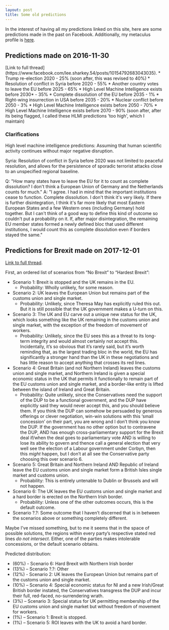 ```yaml
---
layout: post
title: Some old predictions
---
```


In the interest of having all my predictions linked on this site, here are some predictions made in the past on Facebook. Additionally, my metaculus profile is [here](https://www.metaculus.com/accounts/profile/104117/).

<h2>Predictions made on 2016-11-30</h2>
[Link to full thread](https://www.facebook.com/lee.sharkey.54/posts/10154792683043035).
* Trump re-election 2020 - 25% (soon after, this was revised to 40%)
* Resolution of conflict in Syria before 2020 - 55%
* Another country votes to leave the EU before 2025 - 65%
* High Level Machine Intelligence exists before 2030* - 35%
* Complete dissolution of the EU before 2035 - 1%
* Right-wing insurrection in USA before 2035 - 20%
* Nuclear conflict before 2050 - 3%
* High Level Machine Intelligence exists before 2050 - 70%
* High Level Machine Intelligence exists before 2070 - 90% (soon after, after its being flagged, I called these HLMI predictions 'too high', which I maintain)

<h3> Clarifications </h3>
High level machine intelligence predictions: Assuming that human scientific activity continues without major negative disruption.

Syria: Resolution of conflict in Syria before 2020 was not limited to peaceful resolution, and allows for the persistence of sporadic terrorist attacks close to an unspecified regional baseline.

Q: "How many states have to leave the EU for it to count as complete dissolution? I don't think a European Union of Germany and the Netherlands counts for much."
A: "I agree. I had in mind that the important institutions cease to function. Complete dissolution. I don't think it's very likely. If there is further disintegration, I think it's far more likely that most Eastern European States and a few Western ones (including Germany) hold together. But I can't think of a good way to define this kind of outcome so couldn't put a probability on it. If, after major disintegration, the remaining EU member states formed a newly defined bloc that used different institutions, I would count this as complete dissolution even if borders stayed the same."


<h2>Predictions for Brexit made on 2017-12-01</h2>

[Link to full thread](https://www.facebook.com/lee.sharkey.54/posts/10155970112198035).

First, an ordered list of scenarios from “No Brexit” to “Hardest Brexit”:
* Scenario 1: Brexit is stopped and the UK remains in the EU.
  - Probability: Wholly unlikely, for some reason.
* Scenario 2: UK leaves the European Union but remains part of the customs union and single market.
  - Probability: Unlikely, since Theresa May has explicitly ruled this out. But it is still possible that the UK government makes a U-turn on this.
* Scenario 3: The UK and EU carve out a unique new status for the UK, which looks something like the UK remaining in the customs union and single market, with the exception of the freedom of movement of workers.
  - Probability: Unlikely, since the EU sees this as a threat to its long-term integrity and would almost certainly not accept this. Incidentally, it’s so obvious that it’s rarely said, but it’s worth reminding that, as the largest trading bloc in the world, the EU has significantly a stronger hand than the UK in these negotiations and has little reason to accept anything that crosses its red lines.
* Scenario 4: Great Britain (and not Northern Ireland) leaves the customs union and single market, and Northern Ireland is given a special economic status in the UK that permits it functionally to remain part of the EU customs union and single market, and a border-like entity is lifted between the island of Ireland and Great Britain.
  - Probability: Quite unlikely, since the Conservatives need the support of the DUP to be a functional government, and the DUP have explicitly said they would never accept this, and you should believe them. If you think the DUP can somehow be persuaded by generous offerings or clever negotiation, win-win solutions with this ‘small concession’ on their part, you are wrong and I don’t think you know the DUP. If the government has no other option but to contravene the DUP, AND has enough cross-parliamentary support for the Brexit deal if/when the deal goes to parliamentary vote AND is willing to lose its ability to govern and thence call a general election that very well see the election of a Labour government under Corbyn, then this _might_ happen, but I don’t at all see the Conservative party choosing this over scenario 6.
* Scenario 5: Great Britain and Northern Ireland AND Republic of Ireland leave the EU customs union and single market form a British Isles single market and customs union.
  - Probability: This is entirely untenable to Dublin or Brussels and will not happen.
* Scenario 6: The UK leaves the EU customs union and single market and a hard border is erected on the Northern Irish border.
  - Probability: Unless one of the other outcomes occurs, this is the default outcome.
* Scenario ?.?: Some outcome that I haven’t discerned that is in between the scenarios above or something completely different.

Maybe I've missed something, but to me it seems that in the space of possible solutions, the regions within every party’s respective stated red lines _do not intersect_. Either, one of the parties makes intolerable concessions, or the default scenario obtains.

Predicted distribution:
* (60%) - Scenario 6: Hard Brexit with Northern Irish border
* (13%) – Scenario ?.?: Other
* (12%) - Scenario 2: UK leaves the European Union but remains part of the customs union and single market.
* (10%) – Scenario 4: Special economic status for NI and a new Irish/Great British border instated, the Conservatives transgress the DUP and incur their full, red-faced, no-surrendering wrath.
* (3%) – Scenario 3: Special status for UK permitting membership of the EU customs union and single market but without freedom of movement for workers.
* (1%) – Scenario 1: Brexit is stopped.
* (1%) – Scenario 5: ROI leaves with the UK to avoid a hard border.
